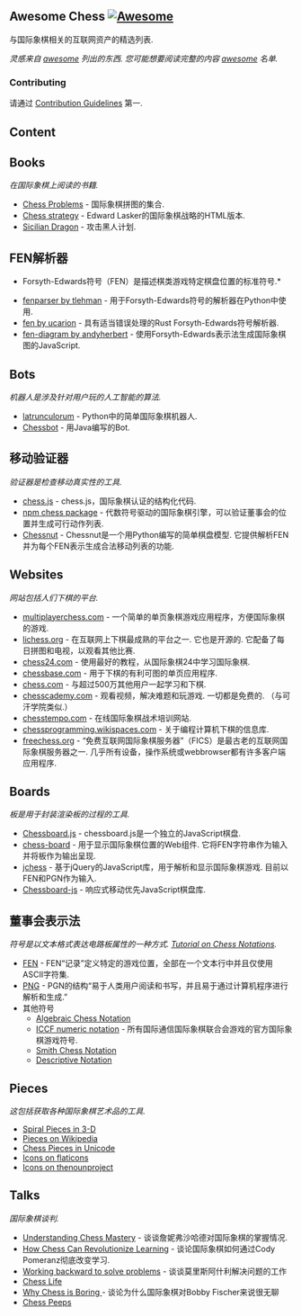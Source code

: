 <div class="github-widget" data-repo="hkirat/awesome-chess"></div>

## Awesome Chess [![Awesome](https://cdn.rawgit.com/sindresorhus/awesome/d7305f38d29fed78fa85652e3a63e154dd8e8829/media/badge.svg)](https://github.com/sindresorhus/awesome)

与国际象棋相关的互联网资产的精选列表.

*灵感来自 [awesome](https://github.com/sindresorhus/awesome)  列出的东西.  您可能想要阅读完整的内容 [awesome](https://github.com/sindresorhus/awesome) 名单.*

### Contributing
请通过 [Contribution Guidelines](https://github.com/hkirat/awesome-chess/blob/master/CONTRIBUTING.md#contribution-guidelines) 第一.

Content
---

Books
---
*在国际象棋上阅读的书籍.*

 - [Chess Problems](https://kairavacademydotcom.files.wordpress.com/2013/06/john-thursby-75-chess-problems.pdf) - 国际象棋拼图的集合.
 - [Chess strategy](http://www.gutenberg.org/cache/epub/5614/pg5614-images.html) -  Edward Lasker的国际象棋战略的HTML版本.
 - [Sicilian Dragon](http://www.chesscity.com/PDF/Sicilian_Dragon_Black_Attacks_ssd.pdf) - 攻击黑人计划.

FEN解析器
---
* Forsyth-Edwards符号（FEN）是描述棋类游戏特定棋盘位置的标准符号.*

 - [fenparser by tlehman](https://github.com/tlehman/fenparser) - 用于Forsyth-Edwards符号的解析器在Python中使用.
 - [fen by ucarion](https://github.com/ucarion/fen) - 具有适当错误处理的Rust Forsyth-Edwards符号解析器.
 - [fen-diagram by andyherbert](https://github.com/andyherbert/fen-diagram) - 使用Forsyth-Edwards表示法生成国际象棋图的JavaScript.

Bots
---
*机器人是涉及针对用户玩的人工智能的算法.*

 - [latrunculorum](https://github.com/benwr/latrunculorum) -  Python中的简单国际象棋机器人.
 - [Chessbot](https://github.com/jfabeel/Chessbot) - 用Java编写的Bot.

移动验证器
---
*验证器是检查移动真实性的工具.*

 - [chess.js](https://github.com/jhlywa/chess.js) -  chess.js，国际象棋认证的结构化代码.
 - [npm chess package](https://www.npmjs.com/package/chess) - 代数符号驱动的国际象棋引擎，可以验证董事会的位置并生成可行动作列表.
 - [Chessnut](https://github.com/cgearhart/Chessnut.git)   -  Chessnut是一个用Python编写的简单棋盘模型.  它提供解析FEN并为每个FEN表示生成合法移动列表的功能.

Websites
---
*网站包括人们下棋的平台.*

 - [multiplayerchess.com](http://multiplayerchess.com) - 一个简单的单页象棋游戏应用程序，方便国际象棋的游戏.
 - [lichess.org](http://en.lichess.org/)   - 在互联网上下棋最成熟的平台之一.  它也是开源的.  它配备了每日拼图和电视，以观看其他比赛.
 - [chess24.com](https://chess24.com/en/play/chess) - 使用最好的教程，从国际象棋24中学习国际象棋.
 - [chessbase.com](http://play.chessbase.com/js/apps/playchess/) - 用于下棋的有利可图的单页应用程序. 
 - [chess.com](http://www.chess.com/) - 与超过500万其他用户一起学习和下棋.
 - [chesscademy.com](https://www.chesscademy.com/)   - 观看视频，解决难题和玩游戏.  一切都是免费的.  （与可汗学院类似.）
 - [chesstempo.com](http://chesstempo.com) - 在线国际象棋战术培训网站.
 - [chessprogramming.wikispaces.com](https://chessprogramming.wikispaces.com/) - 关于编程计算机下棋的信息库.
 - [freechess.org](http://freechess.org/)   - “免费互联网国际象棋服务器”（FICS）是最古老的互联网国际象棋服务器之一.  几乎所有设备，操作系统或webbrowser都有许多客户端应用程序.

Boards
---
*板是用于封装渲染板的过程的工具.*

 - [Chessboard.js](https://github.com/oakmac/chessboardjs/) -  chessboard.js是一个独立的JavaScript棋盘.
 - [chess-board](https://github.com/laat/chess-board)   - 用于显示国际象棋位置的Web组件.  它将FEN字符串作为输入并将板作为输出呈现.
 - [jchess](https://github.com/bmarini/jchess)   - 基于jQuery的JavaScript库，用于解析和显示国际象棋游戏.  目前以FEN和PGN作为输入.
 - [Chessboard-js](https://github.com/caustique/chessboard-js) - 响应式移动优先JavaScript棋盘库.

董事会表示法
---
*符号是以文本格式表达电路板属性的一种方式. [Tutorial on Chess Notations](http://chess.eusa.ed.ac.uk/Chess/Rules/notation.html).*

 - [FEN](https://en.wikipedia.org/wiki/Forsyth%E2%80%93Edwards_Notation) -  FEN“记录”定义特定的游戏位置，全部在一个文本行中并且仅使用ASCII字符集.
 - [PNG](http://www6.chessclub.com/help/PGN-spec) -  PGN的结构“易于人类用户阅读和书写，并且易于通过计算机程序进行解析和生成.” 
 - 其他符号
 	- [Algebraic Chess Notation](https://en.wikipedia.org/wiki/Algebraic_notation_(chess))
 	- [ICCF numeric notation](https://en.wikipedia.org/wiki/ICCF_numeric_notation) - 所有国际通信国际象棋联合会游戏的官方国际象棋游戏符号.
 	- [Smith Chess Notation](http://www6.chessclub.com/chessviewer/smith.html)
 	- [Descriptive Notation](https://en.wikipedia.org/wiki/Descriptive_notation)

Pieces
---
*这包括获取各种国际象棋艺术品的工具.*

 - [Spiral Pieces in 3-D](https://www.thingiverse.com/thing:470700)
 - [Pieces on Wikipedia](https://commons.wikimedia.org/wiki/Category:PNG_chess_pieces/Standard_transparent)
 - [Chess Pieces in Unicode](https://en.wikipedia.org/wiki/Chess_symbols_in_Unicode)
 - [Icons on flaticons](http://www.flaticon.com/search/chess)
 - [Icons on thenounproject](https://thenounproject.com/search/?q=chess)

Talks
---
*国际象棋谈判.*
 
 - [Understanding Chess Mastery](https://www.youtube.com/watch?v=fPopQaY7Og4) - 谈谈詹妮弗沙哈德对国际象棋的掌握情况.
 - [How Chess Can Revolutionize Learning](https://www.youtube.com/watch?v=A3yDvM8aplY) - 谈论国际象棋如何通过Cody Pomeranz彻底改变学习.
 - [Working backward to solve problems](https://www.youtube.com/watch?v=v34NqCbAA1c) - 谈谈莫里斯阿什利解决问题的工作
 - [Chess Life](https://www.youtube.com/watch?v=lgCSo1Txw3c)
 - [Why Chess is Boring ](https://www.youtube.com/watch?v=7EuxVOgrEig) - 谈论为什么国际象棋对Bobby Fischer来说很无聊
 - [Chess Peeps](https://www.youtube.com/watch?v=p027ysBt0_M)
